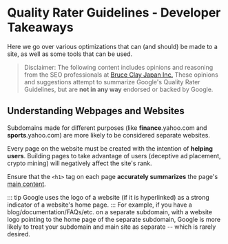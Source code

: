 # Quality Rater Guidelines - Developer Takeaways

Here we go over various optimizations that can (and should) be made to a site, as well as some tools that can be used.

> Disclaimer: The following content includes opinions and reasoning from the SEO professionals at [Bruce Clay Japan Inc.](https://bruceclay.jpn.com) These opinions and suggestions attempt to summarize Google's Quality Rater Guidelines, but are **not in any way** endorsed or backed by Google.

## Understanding Webpages and Websites

Subdomains made for different purposes (like **finance**.yahoo.com and **sports**.yahoo.com) are more likely to be considered separate websites.

Every page on the website must be created with the intention of **helping users**. Building pages to take advantage of users (deceptive ad placement, crypto mining) will negatively affect the site's rank.

Ensure that the `<h1>` tag on each page **accurately summarizes** the page's [main content](/qrg/page-quality-rating-guideline/2-understanding-webpages-and-websites.html#identifying-the-main-content-mc).

::: tip
Google uses the logo of a website (if it is hyperlinked) as a strong indicator of a website's home page.
:::
For example, if you have a blog/documentation/FAQs/etc. on a separate subdomain, with a website logo pointing to the home page of the separate subdomain, Google is more likely to treat your subdomain and main site as separate -- which is rarely desired.
